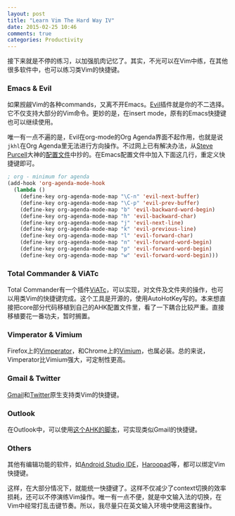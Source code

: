 ```yaml
---
layout: post
title: "Learn Vim The Hard Way IV"
date: 2015-02-25 10:46
comments: true
categories: Productivity
---
```


接下来就是不停的练习，以加强肌肉记忆了。其实，不光可以在Vim中练，在其他很多软件中，也可以练习类Vim的快捷键。

<!--more-->

### Emacs & Evil

如果觊觎Vim的各种commands，又离不开Emacs。[Evil](https://gitorious.org/evil/pages/Home)插件就是你的不二选择。它不仅支持大部分的Vim命令。更妙的是，在insert mode，原有的Emacs快捷键也可以继续使用。

唯一有一点不遍的是，Evil在org-mode的Org Agenda界面不起作用，也就是说`jkhl`在Org Agenda里无法进行方向操作。不过网上已有解决办法，从[Steve Purcell](http://www.sanityinc.com/)大神的[配置文件](https://github.com/purcell/emacs.d)中抄的。在Emacs配置文件中加入下面这几行，重定义快捷键即可。

```lisp
; org - minimum for agenda
(add-hook 'org-agenda-mode-hook
  (lambda ()
    (define-key org-agenda-mode-map "\C-n" 'evil-next-buffer)
    (define-key org-agenda-mode-map "\C-p" 'evil-prev-buffer)
    (define-key org-agenda-mode-map "b" 'evil-backward-word-begin)
    (define-key org-agenda-mode-map "h" 'evil-backward-char)
    (define-key org-agenda-mode-map "j" 'evil-next-line)
    (define-key org-agenda-mode-map "k" 'evil-previous-line)
    (define-key org-agenda-mode-map "l" 'evil-forward-char)
    (define-key org-agenda-mode-map "n" 'evil-forward-word-begin)
    (define-key org-agenda-mode-map "p" 'evil-forward-word-begin)
    (define-key org-agenda-mode-map "w" 'evil-forward-word-begin)))
```

### Total Commander & ViATc

Total Commander有一个插件[ViATc](https://github.com/linxinhong/ViATc)，可以实现，对文件及文件夹的操作，也可以用类Vim的快捷键完成。这个工具是开源的，使用AutoHotKey写的。本来想直接把core部分代码移植到自己的AHK配置文件里，看了一下耦合比较严重。直接移植要花一番功夫，暂时搁置。

### Vimperator & Vimium

Firefox上的[Vimperator](http://www.vimperator.org/vimperator)，和Chrome上的[Vimium](https://chrome.google.com/webstore/detail/vimium/dbepggeogbaibhgnhhndojpepiihcmeb?hl=en)，也属必装。总的来说，Vimperator比Vimium强大，可定制性更高。

### Gmail & Twitter

[Gmail](https://mail.google.com)和[Twitter](http://www.twitter.com)原生支持类Vim的快捷键。

### Outlook

在Outlook中，可以使用[这个AHK的脚本](http://www.ocellated.com/2009/03/18/pimping-microsoft-outlook/)，可实现类似Gmail的快捷键。

### Others

其他有编辑功能的软件，如[Android Studio IDE](http://developer.android.com/sdk/index.html)，[Haroopad](pad.haroopress.com/)等，都可以绑定Vim快捷键。

这样，在大部分情况下，就能统一快捷键了。这样不仅减少了context切换的效率损耗，还可以不停演练Vim操作。唯一有一点不便，就是中文输入法的切换，在Vim中经常打乱击键节奏。所以，我尽量只在英文输入环境中使用这套操作。